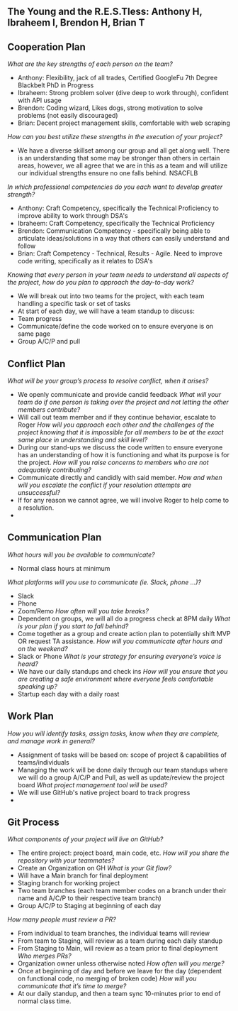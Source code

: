 ## The Young and the R.E.S.Tless: Anthony H, Ibraheem I, Brendon H, Brian T

## Cooperation Plan

*What are the key strengths of each person on the team?*
 - Anthony: Flexibility, jack of all trades, Certified GoogleFu 7th Degree Blackbelt PhD in Progress
 - Ibraheem: Strong problem solver (dive deep to work through), confident with API usage
 - Brendon: Coding wizard, Likes dogs, strong motivation to solve problems (not easily discouraged)
 - Brian: Decent project management skills, comfortable with web scraping
 
*How can you best utilize these strengths in the execution of your project?*
- We have a diverse skillset among our group and all get along well. There is an understanding that some may be stronger than others in certain areas, however, we all agree that we are in this as a team and will utilize our individual strengths ensure no one falls behind. NSACFLB

*In which professional competencies do you each want to develop greater strength?*
- Anthony: Craft Competency, specifically the Technical Proficiency to improve ability to work through DSA's
- Ibraheem: Craft Competency, specifically the Technical Proficiency
- Brendon: Communication Competency - specifically being able to articulate ideas/solutions in a way that others can easily understand and follow
- Brian: Craft Competency - Technical, Results - Agile. Need to improve code writing, specifically as it relates to DSA's

*Knowing that every person in your team needs to understand all aspects of the project, how do you plan to approach the day-to-day work?*
- We will break out into two teams for the project, with each team handling a specific task or set of tasks
- At start of each day, we will have a team standup to discuss:
- Team progress
- Communicate/define the code worked on to ensure everyone is on same page
- Group A/C/P and pull

## Conflict Plan

*What will be your group’s process to resolve conflict, when it arises?*
 - We openly communicate and provide candid feedback
*What will your team do if one person is taking over the project and not letting the other members contribute?*
- Will call out team member and if they continue behavior, escalate to Roger
*How will you approach each other and the challenges of the project knowing that it is impossible for all members to be at the exact same place in understanding and skill level?*
- During our stand-ups we discuss the code written to ensure everyone has an understanding of how it is functioning and what its purpose is for the project.
*How will you raise concerns to members who are not adequately contributing?*
- Communicate directly and candidly with said member. 
*How and when will you escalate the conflict if your resolution attempts are unsuccessful?*
 - If for any reason we cannot agree, we will involve Roger to help come to a resolution.
 -
## Communication Plan


 *What hours will you be available to communicate?*
 - Normal class hours at minimum

*What platforms will you use to communicate (ie. Slack, phone …)?*
- Slack
- Phone
- Zoom/Remo
*How often will you take breaks?*
- Dependent on groups, we will all do a progress check at 8PM daily
*What is your plan if you start to fall behind?*
- Come together as a group and create action plan to potentially shift MVP OR request TA assistance.
*How will you communicate after hours and on the weekend?*
- Slack or Phone
*What is your strategy for ensuring everyone’s voice is heard?*
- We have our daily standups and check ins
*How will you ensure that you are creating a safe environment where everyone feels comfortable speaking up?*
- Startup each day with a daily roast
## Work Plan

*How you will identify tasks, assign tasks, know when they are complete, and manage work in general?*
- Assignment of tasks will be based on: scope of project & capabilities of teams/individuals
- Managing the work will be done daily through our team standups where we will do a group A/C/P and Pull, as well as update/review the project board
*What project management tool will be used?*
- We will use GitHub's native project board to track progress
-
## Git Process


*What components of your project will live on GitHub?*
- The entire project: project board, main code, etc.
*How will you share the repository with your teammates?*
- Create an Organization on GH
*What is your Git flow?*
- Will have a Main branch for final deployment
- Staging branch for working project
- Two team branches (each team member codes on a branch under their name and A/C/P to their respective team branch)
- Group A/C/P to Staging at beginning of each day

*How many people must review a PR?*
- From individual to team branches, the individual teams will review
- From team to Staging, will review as a team during each daily standup
- From Staging to Main, will review as a team prior to final deployment
*Who merges PRs?*
- Organization owner unless otherwise noted
*How often will you merge?*
- Once at beginning of day and before we leave for the day (dependent on functional code, no merging of broken code)
*How will you communicate that it’s time to merge?*
- At our daily standup, and then a team sync 10-minutes prior to end of normal class time.
